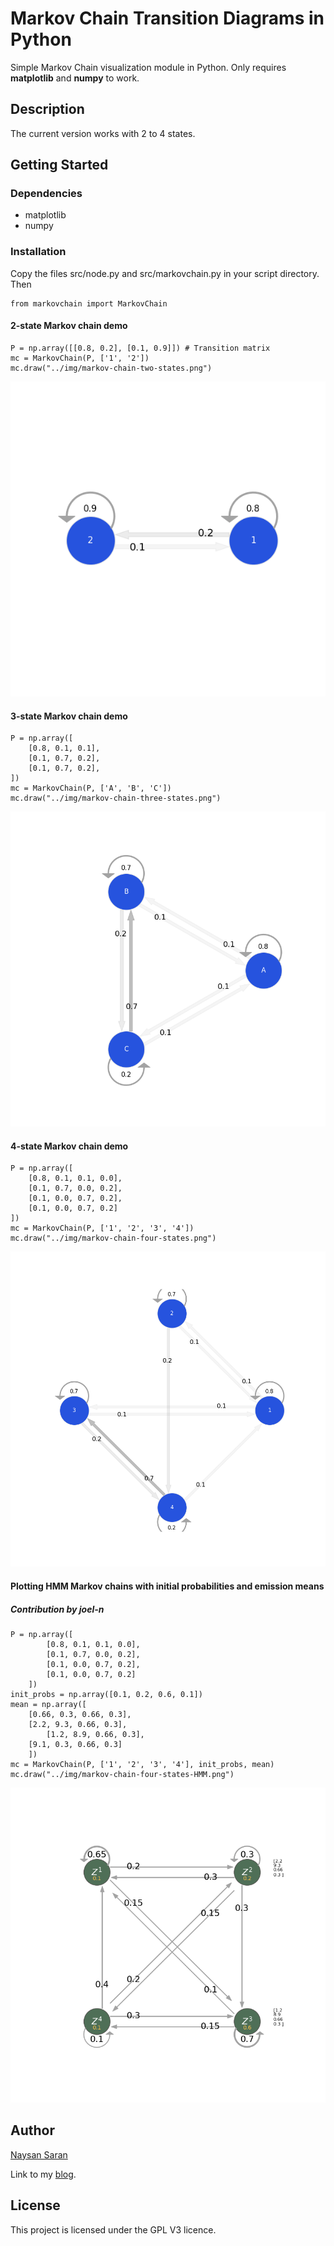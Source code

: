 # Markov Chain Transition Diagrams in Python

Simple Markov Chain visualization module in Python. Only requires **matplotlib** and **numpy** to work.

## Description

The current version works with 2 to 4 states. 

## Getting Started

### Dependencies

* matplotlib
* numpy

### Installation

Copy the files src/node.py and src/markovchain.py in your script directory. Then

```
from markovchain import MarkovChain
```

#### 2-state Markov chain demo

```
P = np.array([[0.8, 0.2], [0.1, 0.9]]) # Transition matrix
mc = MarkovChain(P, ['1', '2'])
mc.draw("../img/markov-chain-two-states.png")
```

![two state markov chain transition diagram python](https://github.com/NaysanSaran/markov-chain/blob/master/img/markov-chain-two-states.png)


#### 3-state Markov chain demo

```
P = np.array([
    [0.8, 0.1, 0.1],
    [0.1, 0.7, 0.2],
    [0.1, 0.7, 0.2],
])
mc = MarkovChain(P, ['A', 'B', 'C'])
mc.draw("../img/markov-chain-three-states.png")
```

![three state markov chain transition diagram python](https://github.com/NaysanSaran/markov-chain/blob/master/img/markov-chain-three-states.png)


#### 4-state Markov chain demo

```
P = np.array([
    [0.8, 0.1, 0.1, 0.0],
    [0.1, 0.7, 0.0, 0.2],
    [0.1, 0.0, 0.7, 0.2],
    [0.1, 0.0, 0.7, 0.2]
])
mc = MarkovChain(P, ['1', '2', '3', '4'])
mc.draw("../img/markov-chain-four-states.png")
```

![four state markov chain transition diagram python](https://github.com/NaysanSaran/markov-chain/blob/master/img/markov-chain-four-states.png)


#### Plotting HMM Markov chains with initial probabilities and emission means
##### Contribution by joel-n

```
P = np.array([
        [0.8, 0.1, 0.1, 0.0], 
        [0.1, 0.7, 0.0, 0.2],
        [0.1, 0.0, 0.7, 0.2],
        [0.1, 0.0, 0.7, 0.2]
    ])
init_probs = np.array([0.1, 0.2, 0.6, 0.1])
mean = np.array([
	[0.66, 0.3, 0.66, 0.3],
	[2.2, 9.3, 0.66, 0.3],
        [1.2, 8.9, 0.66, 0.3],
	[9.1, 0.3, 0.66, 0.3]
	])
mc = MarkovChain(P, ['1', '2', '3', '4'], init_probs, mean)
mc.draw("../img/markov-chain-four-states-HMM.png")
```

![four state markov chain transition diagram python](https://github.com/joel-n/markov-chain/blob/master/img/markov-chain-four-states-hmm.png)


## Author

[Naysan Saran](naysan.ca)

Link to my [blog](https://naysan.ca/2020/07/08/drawing-state-transition-diagrams-in-python/).

## License

This project is licensed under the GPL V3 licence.

